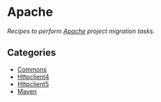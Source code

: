 # Apache

_Recipes to perform [Apache](https://apache.org/) project migration tasks._

## Categories

* [Commons](/reference/recipes/apache/commons)
* [Httpclient4](/reference/recipes/apache/httpclient4)
* [Httpclient5](/reference/recipes/apache/httpclient5)
* [Maven](/reference/recipes/apache/maven)


